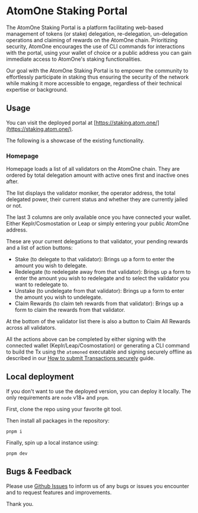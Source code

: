 # AtomOne Staking Portal

The AtomOne Staking Portal is a platform facilitating web-based management of tokens (or stake) delegation, re-delegation, un-delegation operations and claiming of rewards on the AtomOne chain. Prioritizing security, AtomOne encourages the use of CLI commands for interactions with the portal, using your wallet of choice or a public address you can gain immediate access to AtomOne's staking functionalities. 

Our goal with the AtomOne Staking Portal is to empower the community to effortlessly participate in staking thus ensuring the security of the network while making it more accessible to engage, regardless of their technical expertise or background.

## Usage

You can visit the deployed portal at [https://staking.atom.one/](https://staking.atom.one/).

The following is a showcase of the existing functionality.

### Homepage

Homepage loads a list of all validators on the AtomOne chain. They are ordered by total delegation amount with active ones first and inactive ones after.

The list displays the validator moniker, the operator address, the total delegated power, their current status and whether they are currently jailed or not.

The last 3 columns are only available once you have connected your wallet. Either Keplr/Cosmostation or Leap or simply entering your public AtomOne address.

These are your current delegations to that validator, your pending rewards and a list of action buttons: 
- Stake (to delegate to that validator): Brings up a form to enter the amount you wish to delegate.
- Redelegate (to redelegate away from that validator): Brings up a form to enter the amount you wish to redelegate and to select the validator you want to redelegate to.
- Unstake (to undelegate from that validator): Brings up a form to enter the amount you wish to undelegate.
- Claim Rewards (to claim teh rewards from that validator): Brings up a form to claim the rewards from that validator.
  
At the bottom of the validator list there is also a button to Claim All Rewards across all validators.

All the actions above can be completed by either signing with the connected wallet (Keplr/Leap/Cosmostation) or generating a CLI command to build the Tx using the `atomoned` executable and signing securely offline as described in our [How to submit Transactions securely](https://github.com/atomone-hub/atom.one/blob/main/content/english/submit-tx-securely.md) guide.

## Local deployment

If you don't want to use the deployed version, you can deploy it locally. The only requirements are `node` v18+ and `pnpm`.

First, clone the repo using your favorite git tool.

Then install all packages in the repository:

```
pnpm i
```

Finally, spin up a local instance using:

```
pnpm dev
```

## Bugs & Feedback

Please use [Github Issues](https://github.com/allinbits/atomone-staking-portal/issues) to inform us of any bugs or issues you encounter and to request features and improvements.

Thank you.